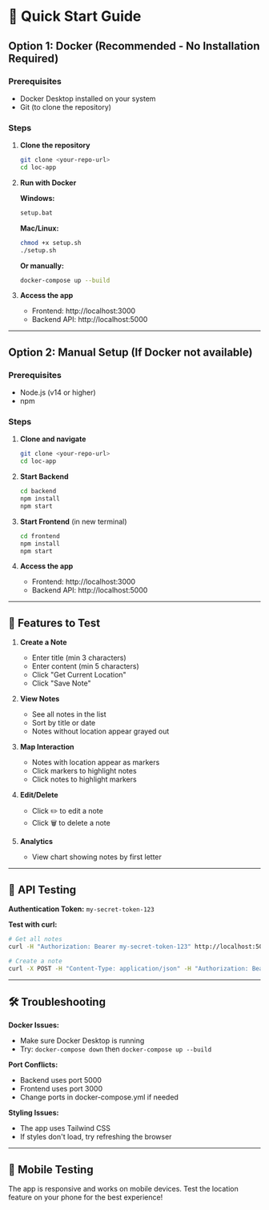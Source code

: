 # 🚀 Quick Start Guide

## Option 1: Docker (Recommended - No Installation Required)

### Prerequisites
- Docker Desktop installed on your system
- Git (to clone the repository)

### Steps
1. **Clone the repository**
   ```bash
   git clone <your-repo-url>
   cd loc-app
   ```

2. **Run with Docker**
   
   **Windows:**
   ```bash
   setup.bat
   ```
   
   **Mac/Linux:**
   ```bash
   chmod +x setup.sh
   ./setup.sh
   ```
   
   **Or manually:**
   ```bash
   docker-compose up --build
   ```

3. **Access the app**
   - Frontend: http://localhost:3000
   - Backend API: http://localhost:5000

---

## Option 2: Manual Setup (If Docker not available)

### Prerequisites
- Node.js (v14 or higher)
- npm

### Steps
1. **Clone and navigate**
   ```bash
   git clone <your-repo-url>
   cd loc-app
   ```

2. **Start Backend**
   ```bash
   cd backend
   npm install
   npm start
   ```

3. **Start Frontend** (in new terminal)
   ```bash
   cd frontend
   npm install
   npm start
   ```

4. **Access the app**
   - Frontend: http://localhost:3000
   - Backend API: http://localhost:5000

---

## 🎯 Features to Test

1. **Create a Note**
   - Enter title (min 3 characters)
   - Enter content (min 5 characters)
   - Click "Get Current Location"
   - Click "Save Note"

2. **View Notes**
   - See all notes in the list
   - Sort by title or date
   - Notes without location appear grayed out

3. **Map Interaction**
   - Notes with location appear as markers
   - Click markers to highlight notes
   - Click notes to highlight markers

4. **Edit/Delete**
   - Click ✏️ to edit a note
   - Click 🗑️ to delete a note

5. **Analytics**
   - View chart showing notes by first letter

---

## 🔧 API Testing

**Authentication Token:** `my-secret-token-123`

**Test with curl:**
```bash
# Get all notes
curl -H "Authorization: Bearer my-secret-token-123" http://localhost:5000/notes

# Create a note
curl -X POST -H "Content-Type: application/json" -H "Authorization: Bearer my-secret-token-123" -d '{"title":"Test Note","content":"This is a test note","latitude":40.7128,"longitude":-74.0060}' http://localhost:5000/notes
```

---

## 🛠️ Troubleshooting

**Docker Issues:**
- Make sure Docker Desktop is running
- Try: `docker-compose down` then `docker-compose up --build`

**Port Conflicts:**
- Backend uses port 5000
- Frontend uses port 3000
- Change ports in docker-compose.yml if needed

**Styling Issues:**
- The app uses Tailwind CSS
- If styles don't load, try refreshing the browser

---

## 📱 Mobile Testing

The app is responsive and works on mobile devices. Test the location feature on your phone for the best experience!
